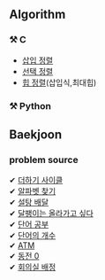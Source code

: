 ## Algorithm

### ⚒ C
* [삽입 정렬](https://github.com/Yeonwoo-Kim/Algorithm/blob/master/%23C/%EC%82%BD%EC%9E%85%EC%A0%95%EB%A0%AC.c) <br>
* [선택 정렬](https://github.com/Yeonwoo-Kim/Algorithm/blob/master/%23C/%EC%84%A0%ED%83%9D%EC%A0%95%EB%A0%AC.c) <br>
* [힙 정렬](https://github.com/Yeonwoo-Kim/Algorithm/blob/master/%23C/%ED%9E%99%EC%A0%95%EB%A0%AC%20-1.c)(삽입식,최대힙) <br>


### ⚒ Python




## Baekjoon

### problem source

✔ [더하기 사이클](https://www.acmicpc.net/problem/1110) <br>
✔ [알파벳 찾기](https://www.acmicpc.net/problem/10809) <br>
✔ [설탕 배달](https://www.acmicpc.net/problem/2839) <br>
✔ [달팽이는 올라가고 싶다](https://www.acmicpc.net/problem/2869) <br>
✔ [단어 공부](https://www.acmicpc.net/problem/1157) <br>
✔ [단어의 개수](https://www.acmicpc.net/problem/1152) <br>
✔ [ATM](https://www.acmicpc.net/problem/11399) <br>
✔ [동전 0](https://www.acmicpc.net/problem/11047) <br>
✔ [회의실 배정](https://www.acmicpc.net/problem/1931) <br>
